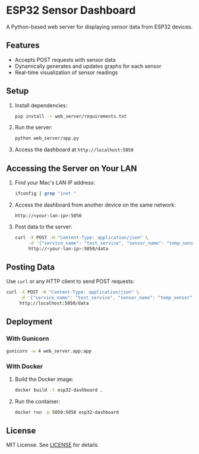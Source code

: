 # ESP32 Sensor Dashboard

A Python-based web server for displaying sensor data from ESP32 devices.

## Features

- Accepts POST requests with sensor data
- Dynamically generates and updates graphs for each sensor
- Real-time visualization of sensor readings

## Setup

1. Install dependencies:
   ```bash
   pip install -r web_server/requirements.txt
   ```
2. Run the server:
   ```bash
   python web_server/app.py
   ```
3. Access the dashboard at `http://localhost:5050`

## Accessing the Server on Your LAN

1. Find your Mac's LAN IP address:
   ```bash
   ifconfig | grep "inet "
   ```
2. Access the dashboard from another device on the same network:
   ```
   http://<your-lan-ip>:5050
   ```
3. Post data to the server:
   ```bash
   curl -X POST -H "Content-Type: application/json" \
        -d '{"service_name": "test_service", "sensor_name": "temp_sensor", "sensor_value": 25.5}' \
        http://<your-lan-ip>:5050/data
   ```

## Posting Data

Use `curl` or any HTTP client to send POST requests:

```bash
curl -X POST -H "Content-Type: application/json" \
     -d '{"service_name": "test_service", "sensor_name": "temp_sensor", "sensor_value": 25.5}' \
     http://localhost:5050/data
```

## Deployment

### With Gunicorn

```bash
gunicorn -w 4 web_server.app:app
```

### With Docker

1. Build the Docker image:
   ```bash
   docker build -t esp32-dashboard .
   ```
2. Run the container:
   ```bash
   docker run -p 5050:5050 esp32-dashboard
   ```

## License

MIT License. See [LICENSE](LICENSE) for details.

